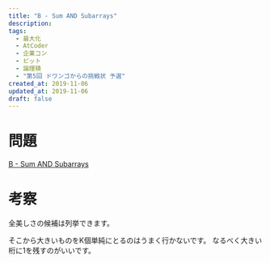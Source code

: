 ```yaml
---
title: "B - Sum AND Subarrays"
description:
tags:
  - 最大化
  - AtCoder
  - 企業コン
  - ビット
  - 論理積
  - "第5回 ドワンゴからの挑戦状 予選"
created_at: 2019-11-06
updated_at: 2019-11-06
draft: false
---
```


# 問題
[B - Sum AND Subarrays](https://atcoder.jp/contests/dwacon5th-prelims/tasks/dwacon5th_prelims_b)

# 考察
全美しさの候補は列挙できます。

そこから大きいものをK個単純にとるのはうまく行かないです。
なるべく大きい桁に1を残すのがいいです。


